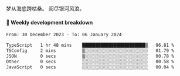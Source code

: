 梦从海底跨枯桑。
阅尽银河风浪。


#### 📝 Weekly development breakdown

<!--START_SECTION:waka-->

```txt
From: 30 December 2023 - To: 06 January 2024

TypeScript   1 hr 48 mins    ████████████████████████▒   96.81 %
TSConfig     2 mins          ▒░░░░░░░░░░░░░░░░░░░░░░░░   01.79 %
JSON         0 secs          ▒░░░░░░░░░░░░░░░░░░░░░░░░   00.78 %
Other        0 secs          ░░░░░░░░░░░░░░░░░░░░░░░░░   00.58 %
JavaScript   0 secs          ░░░░░░░░░░░░░░░░░░░░░░░░░   00.04 %
```

<!--END_SECTION:waka-->



